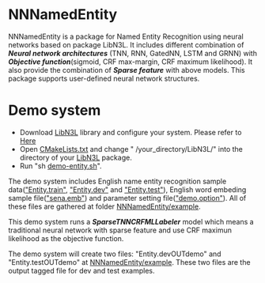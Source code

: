 NNNamedEntity
======
NNNamedEntity is a package for Named Entity Recognition using neural networks based on package LibN3L. It includes different combination of ***Neural network architectures*** (TNN, RNN, GatedNN, LSTM and GRNN) with ***Objective function***(sigmoid, CRF max-margin, CRF maximum likelihood). It also provide the combination of ***Sparse feature*** with above models. This package supports user-defined neural network structures.

Demo system
======
* Download [LibN3L](https://github.com/SUTDNLP/LibN3L) library and configure your system. Please refer to [Here](https://github.com/SUTDNLP/LibN3L)
* Open [CMakeLists.txt](CMakeLists.txt) and change " /your_directory/LibN3L/" into the directory of your [LibN3L](https://github.com/SUTDNLP/LibN3L) package.
* Run "sh [demo-entity.sh](demo-entity.sh)".

The demo system includes English name entity recognition sample data(["Entity.train"](example/Entity.train), ["Entity.dev"](example/Entity.dev) and ["Entity.test"](example/Entity.test)), English word embeding sample file(["sena.emb"](example/sena.emb)) and parameter setting file(["demo.option"](example/demo.option)). All of these files are gathered at folder [NNNamedEntity/example](example).
 
This demo system runs a ***SparseTNNCRFMLLabeler*** model which means a traditional neural network with sparse feature and use CRF maximun likelihood as the objective function. 

The demo system will create two files: "Entity.devOUTdemo" and "Entity.testOUTdemo" at [NNNamedEntity/example](example). These two files are the output tagged file for dev and test examples.